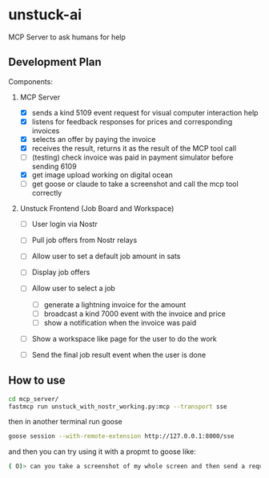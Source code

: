 # unstuck-ai
MCP Server to ask humans for help

## Development Plan

Components:

1. MCP Server

    - [x] sends a kind 5109 event request for visual computer interaction help
    - [x] listens for feedback responses for prices and corresponding invoices
    - [x] selects an offer by paying the invoice
    - [x] receives the result, returns it as the result of the MCP tool call
    - [ ] (testing) check invoice was paid in payment simulator before sending 6109
    - [x] get image upload working on digital ocean
    - [ ] get goose or claude to take a screenshot and call the mcp tool correctly

2. Unstuck Frontend (Job Board and Workspace)
    - [ ] User login via Nostr
    - [ ] Pull job offers from Nostr relays
    - [ ] Allow user to set a default job amount in sats
    - [ ] Display job offers
    - [ ] Allow user to select a job
        - [ ] generate a lightning invoice for the amount
        - [ ] broadcast a kind 7000 event with the invoice and price
        - [ ] show a notification when the invoice was paid
    - [ ] Show a workspace like page for the user to do the work
    - [ ] Send the final job result event when the user is done

 
 ## How to use

 ```bash
 cd mcp_server/
 fastmcp run unstuck_with_nostr_working.py:mcp --transport sse
 ```

 then in another terminal run goose

 ```bash
 goose session --with-remote-extension http://127.0.0.1:8000/sse
 ```

and then you can try using it with a propmt to goose like:

```bash
( O)> can you take a screenshot of my whole screen and then send a request using unstuck helper tool to ask a human what icon I can click to open firefox?
```